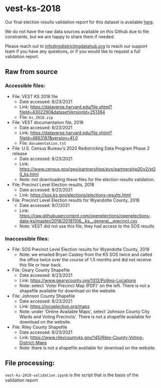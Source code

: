 # vest-ks-2018

Our final election results validation report for this dataset is available [here](https://redistrictingdatahub.org/dataset/vest-2018-kansas-precinct-and-election-results/).

We do not have the raw data sources available on this Github due to file constraints, but we are happy to share them if needed. 

Please reach out to info@redistrictingdatahub.org to reach our support team if you have any questions, or if you would like to request a full validation report. 

## Raw from source

### Accessible files:

- File: VEST KS 2018 file
   - Date accessed: 8/23/2021
   - Link: https://dataverse.harvard.edu/file.xhtml?fileId=4302290&datasetVersionId=251384
   - File: `ks_2018.zip`
- File: VEST documentation file, 2018
   - Date accessed: 8/23/2021
   - Link: https://dataverse.harvard.edu/file.xhtml?fileId=4863187&version=41.0
   - File: `documentation.txt`
- File: U.S. Census Bureau's 2020 Redistricting Data Program Phase 2 release
  - Date accessed: 8/23/2021
  - Link: https://www.census.gov/geo/partnerships/pvs/partnership20v2/st20_ks.html
  - Note: not downloading these files for the election results validation. 
- File: Precinct Level Election results, 2018
  - Date accessed: 8/23/2021
  - Link: https://sos.ks.gov/elections/elections-results.html
- File: Precinct Level Election results for Wyandotte County, 2018
  - Date accessed: 9/7/2021
  - Link: https://raw.githubusercontent.com/openelections/openelections-data-ks/master/2018/20181106__ks__general__precinct.csv
  - Note: VEST did not use this file, they had access to the SOS results

### Inaccessible files:
- File: SOS Precinct Level Election results for Wyandotte County, 2018
  - Note: we emailed Bryan Caskey from the KS SOS twice and called the office twice over the course of 1.5 months and did not receive this file or hear back. 
- File: Geary County Shapefile
  - Date accessed: 8/23/2021
  - Link: https://www.gearycounty.org/1312/Polling-Locations
  - Note: select 'Voter Precinct Map (PDF)' on the left. There is not a shapefile available for download on the website. 
- File: Johnson County Shapefile
  - Date accessed: 8/23/2021
  - Link: https://jocoelection.org/maps
  - Note: under 'Online Available Maps', select 'Johnson County City Wards and Voting Precincts'. There is not a shapefile available for download on the website. 
- File: Riley County Shapefile
  - Date accessed: 8/23/2021
  - Link: https://www.rileycountyks.gov/145/Riley-County-Voting-District-Maps
  - Note: there is not a shapefile available for download on the website. 


## File processing:

`vest-ks-2018-validation.ipynb` is the script that is the basis of the validation report
